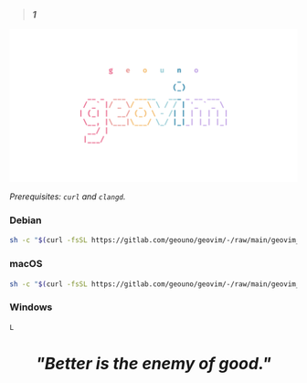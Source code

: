 > ### _**1**_

[![](./media/banner_clearbg.png)](#)

*Prerequisites: `curl` and `clangd`.*
### Debian
```sh
sh -c "$(curl -fsSL https://gitlab.com/geouno/geovim/-/raw/main/geovim_install_Debian.sh)"
```

### macOS
```sh
sh -c "$(curl -fsSL https://gitlab.com/geouno/geovim/-/raw/main/geovim_install_macOS.sh)"
```

### Windows
```
L
```

# _<center>"Better is the enemy of good."<center>_

